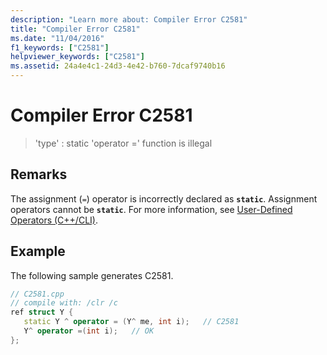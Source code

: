 ```yaml
---
description: "Learn more about: Compiler Error C2581"
title: "Compiler Error C2581"
ms.date: "11/04/2016"
f1_keywords: ["C2581"]
helpviewer_keywords: ["C2581"]
ms.assetid: 24a4e4c1-24d3-4e42-b760-7dcaf9740b16
---
```

# Compiler Error C2581

> 'type' : static 'operator =' function is illegal

## Remarks

The assignment (`=`) operator is incorrectly declared as **`static`**. Assignment operators cannot be **`static`**. For more information, see [User-Defined Operators (C++/CLI)](../../dotnet/user-defined-operators-cpp-cli.md).

## Example

The following sample generates C2581.

```cpp
// C2581.cpp
// compile with: /clr /c
ref struct Y {
   static Y ^ operator = (Y^ me, int i);   // C2581
   Y^ operator =(int i);   // OK
};
```
